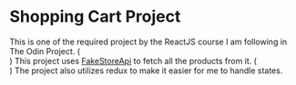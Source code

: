 # Shopping Cart Project

This is one of the required project by the ReactJS course I am following in The Odin Project.
(<br>)
This project uses [FakeStoreApi](https://fakestoreapi.com/) to fetch all the products from it.
(<br>)
The project also utilizes redux to make it easier for me to handle states.
